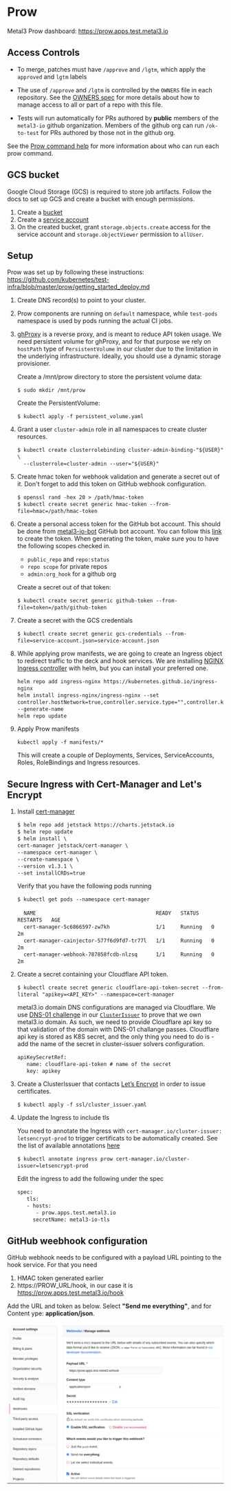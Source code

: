 # Prow

Metal3 Prow dashboard: https://prow.apps.test.metal3.io

## Access Controls

* To merge, patches must have `/approve` and `/lgtm`, which apply the `approved` and `lgtm` labels

* The use of `/approve` and `/lgtm` is controlled by the `OWNERS` file in each repository.
  See the [OWNERS spec](https://go.k8s.io/owners) for more details about how
  to manage access to all or part of a repo with this file.

* Tests will run automatically for PRs authored by **public** members of the
  `metal3-io` github organization.  Members of the github org can run
  `/ok-to-test` for PRs authored by those not in the github org.

See the [Prow command help](https://prow.apps.test.metal3.io/command-help) for
more information about who can run each prow command.

## GCS bucket

Google Cloud Storage (GCS) is required to store job artifacts. Follow the docs to set
up GCS and create a bucket with enough permissions.

1. Create a [bucket](https://cloud.google.com/storage/docs/creating-buckets)
1. Create a [service account](https://cloud.google.com/iam/docs/creating-managing-service-accounts)
1. On the created bucket, grant `storage.objects.create` access for the service account and `storage.objectViewer`
   permission to `allUser`.

## Setup

Prow was set up by following these instructions: https://github.com/kubernetes/test-infra/blob/master/prow/getting_started_deploy.md

1. Create DNS record(s) to point to your cluster.

1. Prow components are running on `default` namespace, while `test-pods` namespace
   is used by pods running the actual CI jobs.

1. [ghProxy](https://github.com/kubernetes/test-infra/tree/master/ghproxy) is a reverse proxy,
   and is meant to reduce API token usage. We need persistent volume for ghProxy, and for that
   purpose we rely on `hostPath` type of `PersistentVolume` in our cluster due to the limitation
   in the underlying infrastructure. Ideally, you should use a dynamic storage provisioner.

   Create a /mnt/prow directory to store the persistent volume data:

     ```shell
     $ sudo mkdir /mnt/prow
     ```

     Create the PersistentVolume:

     ```shell
     $ kubectl apply -f persistent_volume.yaml
     ```

1. Grant a user `cluster-admin` role in all namespaces to create cluster resources.

    ```shell
    $ kubectl create clusterrolebinding cluster-admin-binding-"${USER}" \
      --clusterrole=cluster-admin --user="${USER}"
    ```

1. Create hmac token for webhook validation and generate a secret out of it. Don't forget to add this token
   on GitHub webhook configuration.

    ```shell
    $ openssl rand -hex 20 > /path/hmac-token
    $ kubectl create secret generic hmac-token --from-file=hmac=/path/hmac-token
    ```

1. Create a personal access token for the GitHub
   bot account. This should be done from [metal3-io-bot](https://github.com/metal3-io-bot)
   GitHub bot account. You can follow this [link](https://github.com/settings/tokens)
   to create the token. When generating the token, make sure you to have the following scopes checked in.

   - `public_repo` and `repo:status`
   - `repo scope` for private repos
   - `admin:org_hook` for a github org

    Create a secret out of that token:
    ```shell
    $ kubectl create secret generic github-token --from-file=token=/path/github-token
    ```

1. Create a secret with the GCS credentials

   ```shell
   $ kubectl create secret generic gcs-credentials --from-file=service-account.json=service-account.json
   ```

1. While applying prow manifests, we are going to create an Ingress object to redirect traffic to the deck and hook services.
   We are installing [NGINX Ingress controller](https://kubernetes.github.io/ingress-nginx/deploy/) with helm, but you can
   install your preferred one.

   ```shell
   helm repo add ingress-nginx https://kubernetes.github.io/ingress-nginx
   helm install ingress-nginx/ingress-nginx --set controller.hostNetwork=true,controller.service.type="",controller.kind=DaemonSet --generate-name
   helm repo update
   ```

1. Apply Prow manifests

   ```shell
   kubectl apply -f manifests/*
   ```

   This will create a couple of Deployments, Services, ServiceAccounts, Roles, RoleBindings and Ingress resources.

## Secure Ingress with Cert-Manager and Let's Encrypt

1. Install [cert-manager](https://github.com/jetstack/cert-manager)

   ```
   $ helm repo add jetstack https://charts.jetstack.io
   $ helm repo update
   $ helm install \
   cert-manager jetstack/cert-manager \
   --namespace cert-manager \
   --create-namespace \
   --version v1.3.1 \
   --set installCRDs=true
   ```

   Verify that you have the following pods running
   ```shell
   $ kubectl get pods --namespace cert-manager

     NAME                                       READY   STATUS    RESTARTS   AGE
     cert-manager-5c6866597-zw7kh               1/1     Running   0          2m
     cert-manager-cainjector-577f6d9fd7-tr77l   1/1     Running   0          2m
     cert-manager-webhook-787858fcdb-nlzsq      1/1     Running   0          2m
   ```

1. Create a secret containing your Cloudflare API token.

   ```shell
   $ kubectl create secret generic cloudflare-api-token-secret --from-literal "apikey=<API_KEY>" --namespace=cert-manager
   ```

   metal3.io domain DNS configurations are managed via Cloudflare. We use [DNS-01 challenge](https://letsencrypt.org/docs/challenge-types/#dns-01-challenge) in our [`ClusterIssuer`](https://cert-manager.io/docs/concepts/issuer/)
   to prove that we own metal3.io domain. As such, we need to provide Cloudflare api key so
   that validation of the domain with DNS-01 challange passes. Cloudflare api key is stored
   as K8S secret, and the only thing you need to do is - add the name of the secret in
   cluster-issuer solvers configuration.

   ```shell
   apiKeySecretRef:
      name: cloudflare-api-token # name of the secret
      key: apikey
   ```

1. Create a ClusterIssuer that contacts [Let’s Encrypt](https://letsencrypt.org/) in order to issue certificates.

   ```shell
   $ kubectl apply -f ssl/cluster_issuer.yaml
   ```

1. Update the Ingress to include tls

   You need to annotate the Ingress with `cert-manager.io/cluster-issuer: letsencrypt-prod` to trigger certificats to be automatically created. See the list of available annotations [here](https://cert-manager.io/docs/usage/ingress/#supported-annotations)

   ```shell
   $ kubectl annotate ingress prow cert-manager.io/cluster-issuer=letsencrypt-prod
   ```

   Edit the ingress to add the following under the spec

   ```
   spec:
      tls:
      - hosts:
         - prow.apps.test.metal3.io
        secretName: metal3-io-tls
   ```

## GitHub weebhook configuration

GitHub webhook needs to be configured with a payload URL pointing to the hook service. For that you need
1. HMAC token generated earlier
2. https://PROW_URL/hook, in our case it is https://prow.apps.test.metal3.io/hook

Add the URL and token as below. Select **"Send me everything"**, and for Content ype: **application/json**.

![webhook](images/webhook.png)